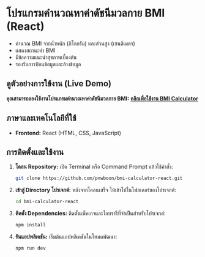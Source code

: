 # โปรแกรมคำนวณหาค่าดัชนีมวลกาย BMI (React)
* คำนวณ BMI จากน้ำหนัก (กิโลกรัม) และส่วนสูง (เซนติเมตร)
* แสดงสถานะค่า BMI
* มีข้อความแนะนำสุขภาพเบื้องต้น
* รองรับการป้อนข้อมูลและล้างข้อมูล

## ดูตัวอย่างการใช้งาน (Live Demo)
**คุณสามารถลองใช้งานโปรแกรมคำนวณหาค่าดัชนีมวลกาย BMI:**
<a href="https://pnwboon.github.io/bmi-calculator-react/" target="_blank" rel="noopener noreferrer">**คลิกเพื่อใช้งาน BMI Calculator**</a>

## ภาษาและเทคโนโลยีที่ใช้
* **Frontend:** React (HTML, CSS, JavaScript)

## การติดตั้งและใช้งาน
1.  **โคลน Repository:**
    เปิด Terminal หรือ Command Prompt แล้วใช้คำสั่ง:
    ```bash
    git clone https://github.com/pnwboon/bmi-calculator-react.git
    ```
2.  **เข้าสู่ Directory โปรเจกต์:**
    หลังจากโคลนเสร็จ ให้เข้าไปในโฟลเดอร์ของโปรเจกต์:
    ```bash
    cd bmi-calculator-react
    ```
3.  **ติดตั้ง Dependencies:**
    ติดตั้งแพ็คเกจและไลบรารีที่จำเป็นสำหรับโปรเจกต์:
    ```bash
    npm install
    ```
4.  **รันแอปพลิเคชัน:**
    เริ่มต้นแอปพลิเคชันในโหมดพัฒนา:
    ```bash
    npm run dev
    ```
